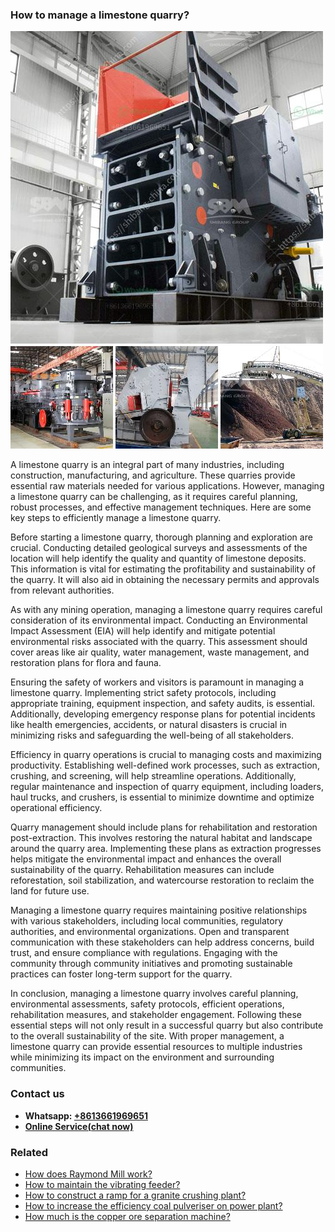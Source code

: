 <h3>How to manage a limestone quarry?</h3><img src='1701745341.jpg' alt=''><p>A limestone quarry is an integral part of many industries, including construction, manufacturing, and agriculture. These quarries provide essential raw materials needed for various applications. However, managing a limestone quarry can be challenging, as it requires careful planning, robust processes, and effective management techniques. Here are some key steps to efficiently manage a limestone quarry.</p><p>Before starting a limestone quarry, thorough planning and exploration are crucial. Conducting detailed geological surveys and assessments of the location will help identify the quality and quantity of limestone deposits. This information is vital for estimating the profitability and sustainability of the quarry. It will also aid in obtaining the necessary permits and approvals from relevant authorities.</p><p>As with any mining operation, managing a limestone quarry requires careful consideration of its environmental impact. Conducting an Environmental Impact Assessment (EIA) will help identify and mitigate potential environmental risks associated with the quarry. This assessment should cover areas like air quality, water management, waste management, and restoration plans for flora and fauna.</p><p>Ensuring the safety of workers and visitors is paramount in managing a limestone quarry. Implementing strict safety protocols, including appropriate training, equipment inspection, and safety audits, is essential. Additionally, developing emergency response plans for potential incidents like health emergencies, accidents, or natural disasters is crucial in minimizing risks and safeguarding the well-being of all stakeholders.</p><p>Efficiency in quarry operations is crucial to managing costs and maximizing productivity. Establishing well-defined work processes, such as extraction, crushing, and screening, will help streamline operations. Additionally, regular maintenance and inspection of quarry equipment, including loaders, haul trucks, and crushers, is essential to minimize downtime and optimize operational efficiency.</p><p>Quarry management should include plans for rehabilitation and restoration post-extraction. This involves restoring the natural habitat and landscape around the quarry area. Implementing these plans as extraction progresses helps mitigate the environmental impact and enhances the overall sustainability of the quarry. Rehabilitation measures can include reforestation, soil stabilization, and watercourse restoration to reclaim the land for future use.</p><p>Managing a limestone quarry requires maintaining positive relationships with various stakeholders, including local communities, regulatory authorities, and environmental organizations. Open and transparent communication with these stakeholders can help address concerns, build trust, and ensure compliance with regulations. Engaging with the community through community initiatives and promoting sustainable practices can foster long-term support for the quarry.</p><p>In conclusion, managing a limestone quarry involves careful planning, environmental assessments, safety protocols, efficient operations, rehabilitation measures, and stakeholder engagement. Following these essential steps will not only result in a successful quarry but also contribute to the overall sustainability of the site. With proper management, a limestone quarry can provide essential resources to multiple industries while minimizing its impact on the environment and surrounding communities.</p><h3>Contact us</h3><ul><li><strong>Whatsapp:&nbsp;<a href="https://wa.me/8613661969651">+8613661969651</a></strong></li><li><a href="https://swt.shibang-china.com/?git&amp;zhl&amp;How to manage a limestone quarry"><strong>Online Service(chat now)</strong></a></li></ul><h3>Related</h3><ul><li><a href='How does Raymond Mill work.md'>How does Raymond Mill work?</a></li><li><a href='How to maintain the vibrating feeder.md'>How to maintain the vibrating feeder?</a></li><li><a href='How to construct a ramp for a granite crushing plant.md'>How to construct a ramp for a granite crushing plant?</a></li><li><a href='How to increase the efficiency coal pulveriser on power plant.md'>How to increase the efficiency coal pulveriser on power plant?</a></li><li><a href='How much is the copper ore separation machine.md'>How much is the copper ore separation machine?</a></li></ul>